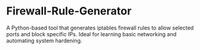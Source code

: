 # Firewall-Rule-Generator
A Python-based tool that generates iptables firewall rules to allow selected ports and block specific IPs. Ideal for learning basic networking and automating system hardening.
